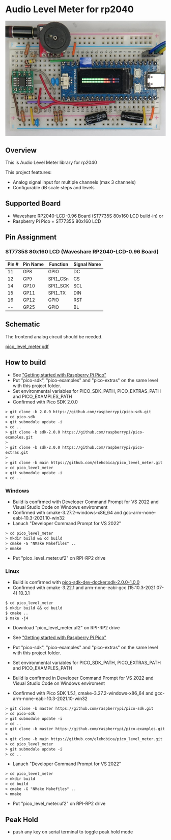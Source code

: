 # Audio Level Meter for rp2040

![LevelMeterScene](doc/level_meter_scene01.jpg)

## Overview
This is Audio Level Meter library for rp2040

This project feattures:
* Analog signal input for multiple channels (max 3 channels)
* Configurable dB scale steps and levels

## Supported Board
* Waveshare RP2040-LCD-0.96 Board (ST7735S 80x160 LCD build-in)
or
* Raspberry Pi Pico + ST7735S 80x160 LCD

## Pin Assignment
### ST7735S 80x160 LCD (Waveshare RP2040-LCD-0.96 Board)

| Pin # | Pin Name | Function | Signal Name |
----|----|----|----
|11 | GP8 | GPIO | DC |
|12 | GP9 | SPI1_CSn | CS |
|14 | GP10 | SPI1_SCK | SCL |
|15 | GP11 | SPI1_TX | DIN |
|16 | GP12 | GPIO | RST |
|-- | GP25 | GPIO | BL |

## Schematic
The frontend analog circuit should be needed.

[pico_level_meter.pdf](doc/pico_level_meter.pdf)

## How to build
* See ["Getting started with Raspberry Pi Pico"](https://datasheets.raspberrypi.org/pico/getting-started-with-pico.pdf)
* Put "pico-sdk", "pico-examples" and "pico-extras" on the same level with this project folder.
* Set environmental variables for PICO_SDK_PATH, PICO_EXTRAS_PATH and PICO_EXAMPLES_PATH
* Confirmed with Pico SDK 2.0.0
```
> git clone -b 2.0.0 https://github.com/raspberrypi/pico-sdk.git
> cd pico-sdk
> git submodule update -i
> cd ..
> git clone -b sdk-2.0.0 https://github.com/raspberrypi/pico-examples.git
>
> git clone -b sdk-2.0.0 https://github.com/raspberrypi/pico-extras.git
> 
> git clone -b main https://github.com/elehobica/pico_level_meter.git
> cd pico_level_meter
> git submodule update -i
> cd ..
```
### Windows
* Build is confirmed with Developer Command Prompt for VS 2022 and Visual Studio Code on Windows environment
* Confirmed with cmake-3.27.2-windows-x86_64 and gcc-arm-none-eabi-10.3-2021.10-win32
* Lanuch "Developer Command Prompt for VS 2022"
```
> cd pico_level_meter
> mkdir build && cd build
> cmake -G "NMake Makefiles" ..
> nmake
```
* Put "pico_level_meter.uf2" on RPI-RP2 drive
### Linux
* Build is confirmed with [pico-sdk-dev-docker:sdk-2.0.0-1.0.0]( https://hub.docker.com/r/elehobica/pico-sdk-dev-docker)
* Confirmed with cmake-3.22.1 and arm-none-eabi-gcc (15:10.3-2021.07-4) 10.3.1
```
$ cd pico_level_meter
$ mkdir build && cd build
$ cmake ..
$ make -j4
```
* Download "pico_level_meter.uf2" on RPI-RP2 drive



* See ["Getting started with Raspberry Pi Pico"](https://datasheets.raspberrypi.org/pico/getting-started-with-pico.pdf)
* Put "pico-sdk", "pico-examples" and "pico-extras" on the same level with this project folder.
* Set environmental variables for PICO_SDK_PATH, PICO_EXTRAS_PATH and PICO_EXAMPLES_PATH
* Build is confirmed in Developer Command Prompt for VS 2022 and Visual Studio Code on Windows enviroment
* Confirmed with Pico SDK 1.5.1, cmake-3.27.2-windows-x86_64 and gcc-arm-none-eabi-10.3-2021.10-win32
```
> git clone -b master https://github.com/raspberrypi/pico-sdk.git
> cd pico-sdk
> git submodule update -i
> cd ..
> git clone -b master https://github.com/raspberrypi/pico-examples.git
> 
> git clone -b main https://github.com/elehobica/pico_level_meter.git
> cd pico_level_meter
> git submodule update -i
> cd ..
```
* Lanuch "Developer Command Prompt for VS 2022"
```
> cd pico_level_meter
> mkdir build
> cd build
> cmake -G "NMake Makefiles" ..
> nmake
```
* Put "pico_level_meter.uf2" on RPI-RP2 drive

## Peak Hold
* push any key on serial terminal to toggle peak hold mode